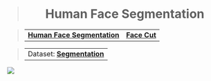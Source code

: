 > <h1 align="center"><b>Human Face Segmentation</b></h1>

> <table align="center"><tr><td><a href="https://www.kaggle.com/code/ahmednasser1601/human-face-segmentation"><b>Human Face Segmentation</b></a></td><td><a href="https://www.kaggle.com/code/ahmednasser1601/face-cut"><b>Face Cut</b></a></td></tr></table>

> <table align="center"><tr><td>Dataset: <a href="https://www.kaggle.com/datasets/ahmednasser1601/segmentation"><b>Segmentation</b></a></td></tr></table>

<img src="https://hits.sh/github.com/AhmedNasser1601/Face-Segmentation.svg?label=Visits&logo=python"/>
